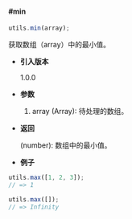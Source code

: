 #### #min

```javascript
utils.min(array);
```

获取数组（array）中的最小值。

- **引入版本**

    1.0.0

- **参数**

    1. array (Array): 待处理的数组。

- **返回**

    (number): 数组中的最小值。

- **例子**

```javascript
utils.max([1, 2, 3]);
// => 1

utils.max([]);
// => Infinity
```
